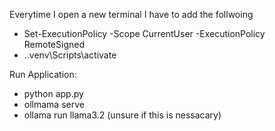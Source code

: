 Everytime I open a new terminal I have to add the follwoing
- Set-ExecutionPolicy -Scope CurrentUser -ExecutionPolicy RemoteSigned
- .\.venv\Scripts\activate                        

Run Application:
- python app.py
- ollmama serve
- ollama run llama3.2 (unsure if this is nessacary)
  
